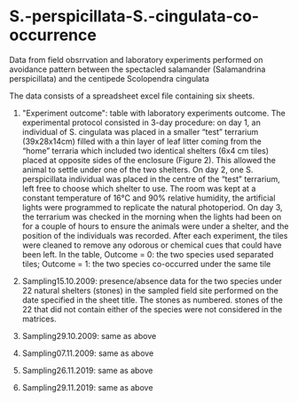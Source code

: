 # S.-perspicillata-S.-cingulata-co-occurrence
Data from field obsrrvation and laboratory experiments performed on avoidance pattern between the spectacled salamander (Salamandrina perspicillata) and the centipede Scolopendra cingulata 

The data consists of a spreadsheet excel file containing six sheets. 
1. "Experiment outcome": table with laboratory experiments outcome. The experimental protocol consisted in 3-day procedure: on day 1, an individual of S. cingulata was placed in a smaller “test” terrarium (39x28x14cm) filled with a thin layer of leaf litter coming from the “home” terraria which included two identical shelters (6x4 cm tiles) placed at opposite sides of the enclosure (Figure 2). This allowed the animal to settle under one of the two shelters. On day 2, one S. perspicillata individual was placed in the centre of the “test” terrarium, left free to choose which shelter to use. The room was kept at a constant temperature of 16°C and 90% relative humidity, the artificial lights were programmed to replicate the natural photoperiod. On day 3, the terrarium was checked in the morning when the lights had been on for a couple of hours to ensure the animals were under a shelter, and the position of the individuals was recorded. After each experiment, the tiles were cleaned to remove any odorous or chemical cues that could have been left. In the table, Outcome = 0: the two species used separated tiles; Outcome = 1: the two species co-occurred under the same tile

2. Sampling15.10.2009: presence/absence data for the two species under 22 natural shelters (stones) in the sampled field site performed on the date specified in the sheet title. The stones as numbered. stones of the 22 that did not contain either of the species were not considered in the matrices.
3. Sampling29.10.2009: same as above
4. Sampling07.11.2009: same as above
5. Sampling26.11.2019: same as above
6. Sampling29.11.2019: same as above
